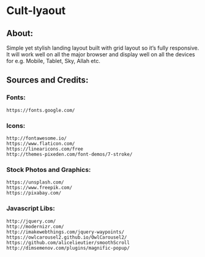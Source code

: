 # Cult-lyaout

## About:

Simple yet stylish landing layout built with grid layout so it’s
fully responsive. It will work well on all the major browser and display
well on all the devices for e.g. Mobile, Tablet, Sky, Allah etc.

## Sources and Credits:

### Fonts:
	https://fonts.google.com/

### Icons:
	http://fontawesome.io/
	https://www.flaticon.com/
	https://linearicons.com/free
	http://themes-pixeden.com/font-demos/7-stroke/

### Stock Photos and Graphics:
	https://unsplash.com/
	https://www.freepik.com/
	https://pixabay.com/

### Javascript Libs:
	http://jquery.com/
	http://modernizr.com/
	http://imakewebthings.com/jquery-waypoints/
	https://owlcarousel2.github.io/OwlCarousel2/
	https://github.com/alicelieutier/smoothScroll
	http://dimsemenov.com/plugins/magnific-popup/
